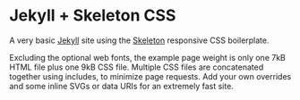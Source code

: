 # Jekyll + Skeleton CSS

A very basic [Jekyll](http://jekyllrb.com/) site using the [Skeleton](http://getskeleton.com/) responsive CSS boilerplate.

Excluding the optional web fonts, the example page weight is only one 7kB HTML file plus one 9kB CSS file. Multiple CSS files are concatenated together using includes, to minimize page requests. Add your own overrides and some inline SVGs or data URIs for an extremely fast site.
